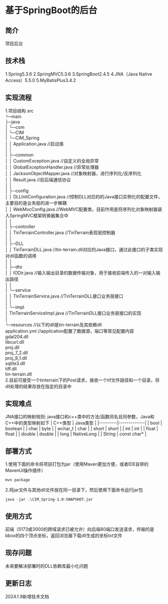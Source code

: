 <!-- 前端、后端、C++算法三部分开发者各自编写此文档,文档中实现流程尽可能详细  -->

# 基于SpringBoot的后台


## 简介
项目后台

## 技术栈
1.Spring5.3.6
2.SpringMVC5.3.6
3.SpringBoot2.4.5
4.JNA（Java Native Access）5.5.0
5.MyBatisPlus3.4.2
## 实现流程
1.项目结构
src<br>
└─main<br>
      ├─java<br>
      │  └─com<br>
      │      └─CIM<br>
      │          └─CIM_Spring<br>
      │              │  Application.java //启动类<br>
      │              │<br>
      │              ├─common<br>
      │              │      CustomException.java //自定义的全局异常<br>
      │              │      GlobalExceptionHandler.java //异常处理器<br>
      │              │      JacksonObjectMapper.java //对象映射器，进行序列化/反序列化<br>
      │              │      Result.java //前后端通信协议<br>
      │              │<br>
      │              ├─config<br>
      │              │      DLLInitConfiguration.java //控制DLL对应的的Java接口实例化的配置文件，主要目的是业务层的进一步解耦<br>
      │              │      WebMvcConfig.java //WebMVC配置类，目前作用是将序列化对象映射器装入SpringMVC框架转换器集合中<br>
      │              │<br>
      │              ├─controller<br>
      │              │      TinTerrainController.java //TinTerrain表现层控制器<br>
      │              │<br>
      │              ├─DLL<br>
      │              │      TinTerrainDLL.java //tin-terrain.dll对应的Java接口，通过此接口的子类实现对dll函数的调用<br>
      │              │<br>
      │              ├─dto<br>
      │              │      IODir.java //输入输出目录的数据传输对象，用于接收前端传入的一对输入输出路径<br>
      │              │<br>
      │              └─service<br>
      │                  │  TinTerrainService.java //TinTerrainDLL接口业务层接口<br>
      │                  │<br>
      │                  └─impl<br>
      │                          TinTerrainServiceImpl.java //TinTerrainDLL接口业务层接口的实现<br>
      │<br>
      └─resources //以下的dll是tin-terrain及其依赖dll<br>
              application.yml //application配置了数据源，端口等常见配置内容<br>
              gdal204.dll<br>
              libcurl.dll<br>
              proj.dll<br>
              proj_7_2.dll<br>
              proj_9_1.dll<br>
              sqlite3.dll<br>
              tiff.dll<br>
              tin-terrain.dll<br>
2.目前可接受一个tinterrain下的Post请求，接收一个tif文件路径和一个目录，将dll处理的结果存放在指定的目录中
## 实现难点
JNA接口的映射规则:
java接口和c++类中的方法/函数同名且同参数，Java和C++中的类型映射如下
| C++类型   | Java类型      |
|---------|-------------|
| bool    | boolean     |
| char    | byte        |
| wchar_t | char        |
| short   | short       |
| int     | int         |
| float   | float       |
| double  | double      |
| long    | NativeLong  |
| String  | const char* |


## 部署方式
1.使用下面的命令将项目打包为jar（使用Maven更加方便，或者IDE自带的MavenUI操作插件）

```
mvn package
```

2.将jar文件与其他dll文件放在同一目录下，然后使用下面命令运行jar包

```
java -jar .\CIM_Spring-1.0-SNAPSHOT.jar
```


## 使用方式
前端（5173或3000的跨域请求已被允许）向后端80端口发送请求，传输的是bbox的四个顶点坐标，返回浏览器下载dll生成的坐标txt文件

## 现存问题
未来要解决部署时的DLL依赖库最小化问题

## 更新日志
2024.1.9新增技术文档